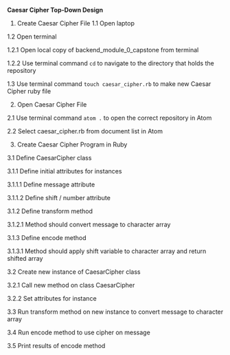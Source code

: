 **Caesar Cipher Top-Down Design**

1. Create Caesar Cipher File
1.1 Open laptop

1.2 Open terminal

1.2.1 Open local copy of backend_module_0_capstone from terminal

1.2.2 Use terminal command `cd` to navigate to the directory that holds the repository

1.3 Use terminal command `touch caesar_cipher.rb` to make new Caesar Cipher ruby file

2. Open Caesar Cipher File

2.1 Use terminal command `atom .` to open the correct repository in Atom

2.2 Select caesar_cipher.rb from document list in Atom

3. Create Caesar Cipher Program in Ruby

3.1 Define CaesarCipher class

3.1.1 Define initial attributes for instances

3.1.1.1 Define message attribute

3.1.1.2 Define shift / number attribute

3.1.2 Define transform method

3.1.2.1 Method should convert message to character array

3.1.3 Define encode method

3.1.3.1 Method should apply shift variable to character array and return shifted array

3.2 Create new instance of CaesarCipher class

3.2.1 Call new method on class CaesarCipher

3.2.2 Set attributes for instance

3.3 Run transform method on new instance to convert message to character array

3.4 Run encode method to use cipher on message

3.5 Print results of encode method   
